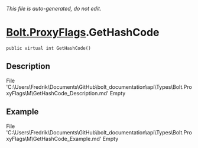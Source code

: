 *This file is auto-generated, do not edit.*

# [Bolt.ProxyFlags](Types/Bolt.ProxyFlags.md).GetHashCode
`public virtual int GetHashCode()`
## Description
File 'C:\Users\Fredrik\Documents\GitHub\bolt_documentation\api\Types\Bolt.ProxyFlags\M\GetHashCode_Description.md' Empty
## Example
File 'C:\Users\Fredrik\Documents\GitHub\bolt_documentation\api\Types\Bolt.ProxyFlags\M\GetHashCode_Example.md' Empty
